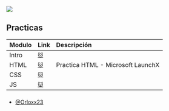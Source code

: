 ![](https://camo.githubusercontent.com/322607f2eb4d3fc0e6bfc73b02785351e7d884212a231a9332bcad2e0f7d5ff1/68747470733a2f2f696e6e6f76616363696f6e2e636c6f75642f77702d636f6e74656e742f75706c6f6164732f323032322f30392f4176617461725f4c582e706e67)

## Practicas
| Modulo | Link     | Descripción |
| :-------- | :------- | :-------- |
| Intro | [`🐱`]() |  |
| HTML | [`🐱`](https://github.com/Orloxx23/pasteleria) | Practica HTML - Microsoft LaunchX |
| CSS | [`🐱`]() |  |
| JS | [`🐱`]() |  |
###

- [@Orloxx23](https://www.github.com/Orloxx23)

